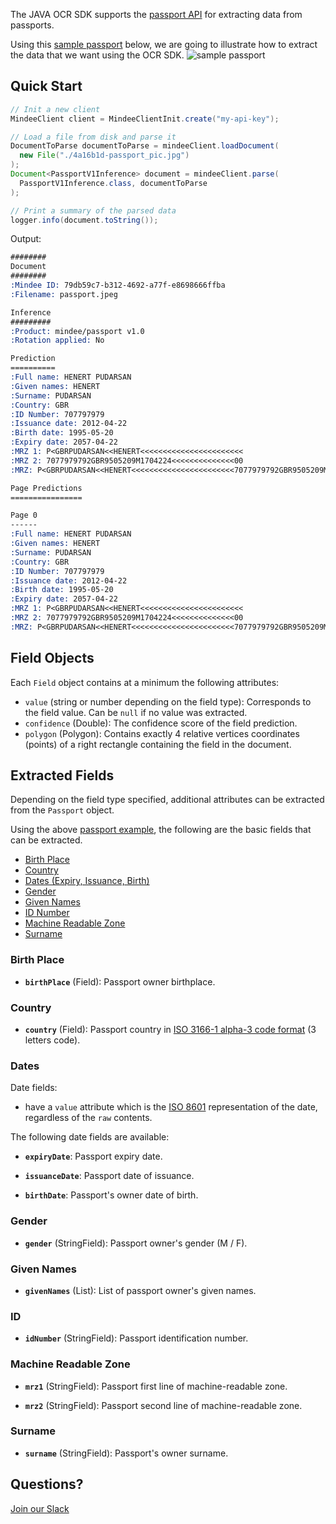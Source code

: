 The JAVA OCR SDK supports the [passport API](https://developers.mindee.com/docs/passport-ocr) for extracting data from passports.

Using this [sample passport](https://files.readme.io/4a16b1d-passport_pic.jpg) below,
we are going to illustrate how to extract the data that we want using the  OCR SDK.
![sample passport](https://files.readme.io/4a16b1d-passport_pic.jpg)

## Quick Start
```java
// Init a new client
MindeeClient client = MindeeClientInit.create("my-api-key");

// Load a file from disk and parse it
DocumentToParse documentToParse = mindeeClient.loadDocument(
  new File("./4a16b1d-passport_pic.jpg")
);
Document<PassportV1Inference> document = mindeeClient.parse(
  PassportV1Inference.class, documentToParse
);

// Print a summary of the parsed data
logger.info(document.toString());
```

Output:
```rst
########
Document
########
:Mindee ID: 79db59c7-b312-4692-a77f-e8698666ffba
:Filename: passport.jpeg

Inference
#########
:Product: mindee/passport v1.0
:Rotation applied: No

Prediction
==========
:Full name: HENERT PUDARSAN
:Given names: HENERT
:Surname: PUDARSAN
:Country: GBR
:ID Number: 707797979
:Issuance date: 2012-04-22
:Birth date: 1995-05-20
:Expiry date: 2057-04-22
:MRZ 1: P<GBRPUDARSAN<<HENERT<<<<<<<<<<<<<<<<<<<<<<<
:MRZ 2: 7077979792GBR9505209M1704224<<<<<<<<<<<<<<00
:MRZ: P<GBRPUDARSAN<<HENERT<<<<<<<<<<<<<<<<<<<<<<<7077979792GBR9505209M1704224<<<<<<<<<<<<<<00

Page Predictions
================

Page 0
------
:Full name: HENERT PUDARSAN
:Given names: HENERT
:Surname: PUDARSAN
:Country: GBR
:ID Number: 707797979
:Issuance date: 2012-04-22
:Birth date: 1995-05-20
:Expiry date: 2057-04-22
:MRZ 1: P<GBRPUDARSAN<<HENERT<<<<<<<<<<<<<<<<<<<<<<<
:MRZ 2: 7077979792GBR9505209M1704224<<<<<<<<<<<<<<00
:MRZ: P<GBRPUDARSAN<<HENERT<<<<<<<<<<<<<<<<<<<<<<<7077979792GBR9505209M1704224<<<<<<<<<<<<<<00
```

## Field Objects
Each `Field` object contains at a minimum the following attributes:

* `value` (string or number depending on the field type):
  Corresponds to the field value. Can be `null` if no value was extracted.
* `confidence` (Double):
  The confidence score of the field prediction.
* `polygon` (Polygon):
  Contains exactly 4 relative vertices coordinates (points) of a right rectangle containing the field in the document.

## Extracted Fields
Depending on the field type specified, additional attributes can be extracted from the `Passport` object.

Using the above [passport example](https://files.readme.io/4a16b1d-passport_pic.jpg), the following are the basic fields that can be extracted.

- [Birth Place](#birth-place)
- [Country](#country)
- [Dates (Expiry, Issuance, Birth)](#dates)
- [Gender](#gender)
- [Given Names](#given-names)
- [ID Number](#id)
- [Machine Readable Zone](#machine-readable-zone)
- [Surname](#surname)

### Birth Place

* **`birthPlace`** (Field): Passport owner birthplace.

### Country
* **`country`** (Field): Passport country in [ISO 3166-1 alpha-3 code format](https://en.wikipedia.org/wiki/ISO_3166-1_alpha-3) (3 letters code).

### Dates
Date fields:
* have a `value` attribute which is the [ISO 8601](https://en.wikipedia.org/wiki/ISO_8601) representation of the date, regardless of the `raw` contents.

The following date fields are available:
- **`expiryDate`**: Passport expiry date.

- **`issuanceDate`**: Passport date of issuance.

- **`birthDate`**: Passport's owner date of birth.

### Gender

- **`gender`** (StringField): Passport owner's gender (M / F).

### Given Names

* **`givenNames`** (List<StringField>): List of passport owner's given names.

### ID

* **`idNumber`** (StringField): Passport identification number.

### Machine Readable Zone

* **`mrz1`** (StringField): Passport first line of machine-readable zone.

* **`mrz2`** (StringField): Passport second line of machine-readable zone.

### Surname
* **`surname`** (StringField): Passport's owner surname.

## Questions?
[Join our Slack](https://join.slack.com/t/mindee-community/shared_invite/zt-1jv6nawjq-FDgFcF2T5CmMmRpl9LLptw)
